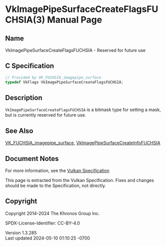# VkImagePipeSurfaceCreateFlagsFUCHSIA(3) Manual Page

## Name

VkImagePipeSurfaceCreateFlagsFUCHSIA - Reserved for future use



## <a href="#_c_specification" class="anchor"></a>C Specification

``` c
// Provided by VK_FUCHSIA_imagepipe_surface
typedef VkFlags VkImagePipeSurfaceCreateFlagsFUCHSIA;
```

## <a href="#_description" class="anchor"></a>Description

`VkImagePipeSurfaceCreateFlagsFUCHSIA` is a bitmask type for setting a
mask, but is currently reserved for future use.

## <a href="#_see_also" class="anchor"></a>See Also

[VK_FUCHSIA_imagepipe_surface](https://registry.khronos.org/vulkan/specs/1.3-extensions/man/html/VK_FUCHSIA_imagepipe_surface.html),
[VkImagePipeSurfaceCreateInfoFUCHSIA](https://registry.khronos.org/vulkan/specs/1.3-extensions/man/html/VkImagePipeSurfaceCreateInfoFUCHSIA.html)

## <a href="#_document_notes" class="anchor"></a>Document Notes

For more information, see the <a
href="https://registry.khronos.org/vulkan/specs/1.3-extensions/html/vkspec.html#VkImagePipeSurfaceCreateFlagsFUCHSIA"
target="_blank" rel="noopener">Vulkan Specification</a>

This page is extracted from the Vulkan Specification. Fixes and changes
should be made to the Specification, not directly.

## <a href="#_copyright" class="anchor"></a>Copyright

Copyright 2014-2024 The Khronos Group Inc.

SPDX-License-Identifier: CC-BY-4.0

Version 1.3.285  
Last updated 2024-05-10 01:10:25 -0700
